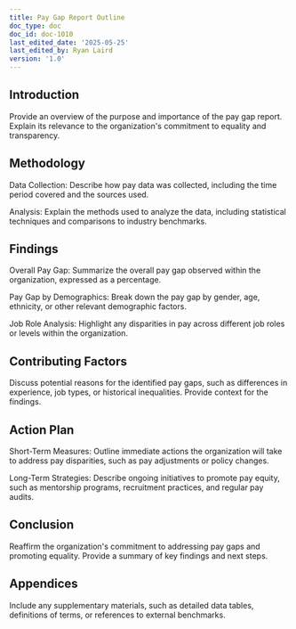 ```yaml
---
title: Pay Gap Report Outline
doc_type: doc
doc_id: doc-1010
last_edited_date: '2025-05-25'
last_edited_by: Ryan Laird
version: '1.0'
---
```


## Introduction

Provide an overview of the purpose and importance of the pay gap report. Explain its relevance to the organization's commitment to equality and transparency.

## Methodology

Data Collection: Describe how pay data was collected, including the time period covered and the sources used.

Analysis: Explain the methods used to analyze the data, including statistical techniques and comparisons to industry benchmarks.

## Findings

Overall Pay Gap: Summarize the overall pay gap observed within the organization, expressed as a percentage.

Pay Gap by Demographics: Break down the pay gap by gender, age, ethnicity, or other relevant demographic factors.

Job Role Analysis: Highlight any disparities in pay across different job roles or levels within the organization.

## Contributing Factors

Discuss potential reasons for the identified pay gaps, such as differences in experience, job types, or historical inequalities. Provide context for the findings.

## Action Plan

Short-Term Measures: Outline immediate actions the organization will take to address pay disparities, such as pay adjustments or policy changes.

Long-Term Strategies: Describe ongoing initiatives to promote pay equity, such as mentorship programs, recruitment practices, and regular pay audits.

## Conclusion

Reaffirm the organization's commitment to addressing pay gaps and promoting equality. Provide a summary of key findings and next steps.

## Appendices

Include any supplementary materials, such as detailed data tables, definitions of terms, or references to external benchmarks.
